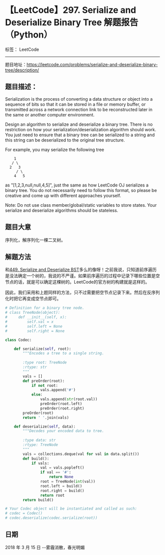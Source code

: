# 【LeetCode】297. Serialize and Deserialize Binary Tree 解题报告（Python）

标签： LeetCode

---

题目地址：https://leetcode.com/problems/serialize-and-deserialize-binary-tree/description/

## 题目描述：

Serialization is the process of converting a data structure or object into a sequence of bits so that it can be stored in a file or memory buffer, or transmitted across a network connection link to be reconstructed later in the same or another computer environment.

Design an algorithm to serialize and deserialize a binary tree. There is no restriction on how your serialization/deserialization algorithm should work. You just need to ensure that a binary tree can be serialized to a string and this string can be deserialized to the original tree structure.

For example, you may serialize the following tree

        1
       / \
      2   3
         / \
        4   5

as "[1,2,3,null,null,4,5]", just the same as how LeetCode OJ serializes a binary tree. You do not necessarily need to follow this format, so please be creative and come up with different approaches yourself.


Note: Do not use class member/global/static variables to store states. Your serialize and deserialize algorithms should be stateless.

## 题目大意

序列化，解序列化一棵二叉树。

## 解题方法

和[449. Serialize and Deserialize BST][1]多么的像呀！之前我说，只知道前序遍历是没法确定一个树的，我说的不严谨。如果前序遍历的过程中记录下哪些位置是空节点的话，就是可以确定这棵树的。LeetCode的官方树的构建就是这样的。

因此，我们采用和上题同样的方法，只不过需要把空节点记录下来。然后在反序列化时把它再变成空节点即可。

```python
# Definition for a binary tree node.
# class TreeNode(object):
#     def __init__(self, x):
#         self.val = x
#         self.left = None
#         self.right = None

class Codec:

    def serialize(self, root):
        """Encodes a tree to a single string.
        
        :type root: TreeNode
        :rtype: str
        """
        vals = []
        def preOrder(root):
            if not root:
                vals.append('#')
            else:
                vals.append(str(root.val))
                preOrder(root.left)
                preOrder(root.right)
        preOrder(root)
        return ' '.join(vals)

    def deserialize(self, data):
        """Decodes your encoded data to tree.
        
        :type data: str
        :rtype: TreeNode
        """
        vals = collections.deque(val for val in data.split())
        def build():
            if vals:
                val = vals.popleft()
                if val == '#':
                    return None
                root = TreeNode(int(val))
                root.left = build()
                root.right = build()
                return root
        return build()

# Your Codec object will be instantiated and called as such:
# codec = Codec()
# codec.deserialize(codec.serialize(root))
```


## 日期

2018 年 3 月 15 日 --雾霾消散，春光明媚


  [1]: http://blog.csdn.net/fuxuemingzhu/article/details/79529337